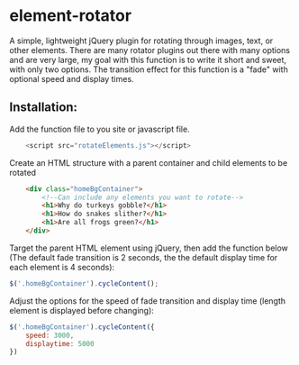 # element-rotator
A simple, lightweight jQuery plugin for rotating through images, text, or other elements.
There are many rotator plugins out there with many options and are very large, my goal with this function is to write it short and sweet, with only two options.
The transition effect for this function is a "fade" with optional speed and display times.

## Installation:

Add the function file to you site or javascript file.
```javascript  
	<script src="rotateElements.js"></script>
```  
Create an HTML structure with a parent container and child elements to be rotated
```html  
	<div class="homeBgContainer">
		<!--Can include any elements you want to rotate-->
		<h1>Why do turkeys gobble?</h1>
		<h1>How do snakes slither?</h1>
		<h1>Are all frogs green?</h1>
	</div>
```  
Target the parent HTML element using jQuery, then add the function below (The default fade transition is 2 seconds, the the default display time for each element is 4 seconds):
```javascript	
$('.homeBgContainer').cycleContent();
```  
Adjust the options for the speed of fade transition and display time (length element is displayed before changing):

```javascript	
$('.homeBgContainer').cycleContent({
	speed: 3000,
	displaytime: 5000
})
```  